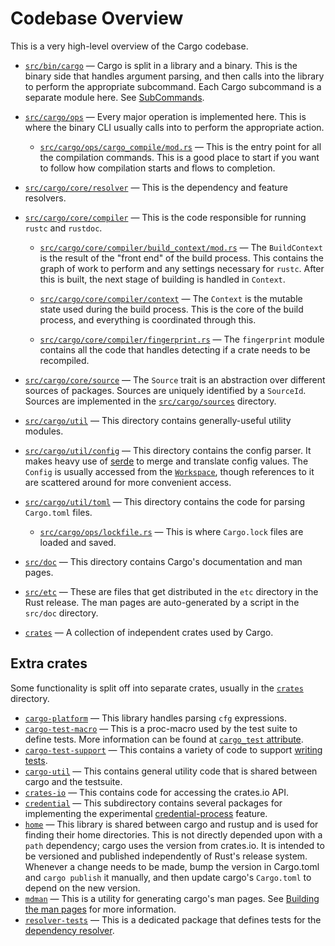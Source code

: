 # Codebase Overview

This is a very high-level overview of the Cargo codebase.

* [`src/bin/cargo`](https://github.com/rust-lang/cargo/tree/master/src/bin/cargo)
  — Cargo is split in a library and a binary. This is the binary side that
  handles argument parsing, and then calls into the library to perform the
  appropriate subcommand. Each Cargo subcommand is a separate module here. See
  [SubCommands](subcommands.md).

* [`src/cargo/ops`](https://github.com/rust-lang/cargo/tree/master/src/cargo/ops)
  — Every major operation is implemented here. This is where the binary CLI
  usually calls into to perform the appropriate action.

    * [`src/cargo/ops/cargo_compile/mod.rs`](https://github.com/rust-lang/cargo/blob/master/src/cargo/ops/cargo_compile/mod.rs)
      — This is the entry point for all the compilation commands. This is a
      good place to start if you want to follow how compilation starts and
      flows to completion.

* [`src/cargo/core/resolver`](https://github.com/rust-lang/cargo/tree/master/src/cargo/core/resolver)
  — This is the dependency and feature resolvers.

* [`src/cargo/core/compiler`](https://github.com/rust-lang/cargo/tree/master/src/cargo/core/compiler)
  — This is the code responsible for running `rustc` and `rustdoc`.

    * [`src/cargo/core/compiler/build_context/mod.rs`](https://github.com/rust-lang/cargo/blob/master/src/cargo/core/compiler/build_context/mod.rs)
      — The `BuildContext` is the result of the "front end" of the build
      process. This contains the graph of work to perform and any settings
      necessary for `rustc`. After this is built, the next stage of building
      is handled in `Context`.

    * [`src/cargo/core/compiler/context`](https://github.com/rust-lang/cargo/blob/master/src/cargo/core/compiler/context/mod.rs)
      — The `Context` is the mutable state used during the build process. This
      is the core of the build process, and everything is coordinated through
      this.

    * [`src/cargo/core/compiler/fingerprint.rs`](https://github.com/rust-lang/cargo/blob/master/src/cargo/core/compiler/fingerprint.rs)
      — The `fingerprint` module contains all the code that handles detecting
      if a crate needs to be recompiled.

* [`src/cargo/core/source`](https://github.com/rust-lang/cargo/tree/master/src/cargo/core/source)
  — The `Source` trait is an abstraction over different sources of packages.
  Sources are uniquely identified by a `SourceId`. Sources are implemented in
  the
  [`src/cargo/sources`](https://github.com/rust-lang/cargo/tree/master/src/cargo/sources)
  directory.

* [`src/cargo/util`](https://github.com/rust-lang/cargo/tree/master/src/cargo/util)
  — This directory contains generally-useful utility modules.

* [`src/cargo/util/config`](https://github.com/rust-lang/cargo/tree/master/src/cargo/util/config)
  — This directory contains the config parser. It makes heavy use of
  [serde](https://serde.rs/) to merge and translate config values. The
  `Config` is usually accessed from the
  [`Workspace`](https://github.com/rust-lang/cargo/blob/master/src/cargo/core/workspace.rs),
  though references to it are scattered around for more convenient access.

* [`src/cargo/util/toml`](https://github.com/rust-lang/cargo/tree/master/src/cargo/util/toml)
  — This directory contains the code for parsing `Cargo.toml` files.

    * [`src/cargo/ops/lockfile.rs`](https://github.com/rust-lang/cargo/blob/master/src/cargo/ops/lockfile.rs)
      — This is where `Cargo.lock` files are loaded and saved.

* [`src/doc`](https://github.com/rust-lang/cargo/tree/master/src/doc)
  — This directory contains Cargo's documentation and man pages.

* [`src/etc`](https://github.com/rust-lang/cargo/tree/master/src/etc)
  — These are files that get distributed in the `etc` directory in the Rust release.
  The man pages are auto-generated by a script in the `src/doc` directory.

* [`crates`](https://github.com/rust-lang/cargo/tree/master/crates)
  — A collection of independent crates used by Cargo.

## Extra crates

Some functionality is split off into separate crates, usually in the
[`crates`](https://github.com/rust-lang/cargo/tree/master/crates) directory.

* [`cargo-platform`](https://github.com/rust-lang/cargo/tree/master/crates/cargo-platform)
  — This library handles parsing `cfg` expressions.
* [`cargo-test-macro`](https://github.com/rust-lang/cargo/tree/master/crates/cargo-test-macro)
  — This is a proc-macro used by the test suite to define tests. More
  information can be found at [`cargo_test`
  attribute](../tests/writing.md#cargo_test-attribute).
* [`cargo-test-support`](https://github.com/rust-lang/cargo/tree/master/crates/cargo-test-support)
  — This contains a variety of code to support [writing
  tests](../tests/writing.md).
* [`cargo-util`](https://github.com/rust-lang/cargo/tree/master/crates/cargo-util)
  — This contains general utility code that is shared between cargo and the
  testsuite.
* [`crates-io`](https://github.com/rust-lang/cargo/tree/master/crates/crates-io)
  — This contains code for accessing the crates.io API.
* [`credential`](https://github.com/rust-lang/cargo/tree/master/crates/credential)
  — This subdirectory contains several packages for implementing the
  experimental
  [credential-process](https://doc.rust-lang.org/nightly/cargo/reference/unstable.html#credential-process)
  feature.
* [`home`](https://github.com/rust-lang/cargo/tree/master/crates/home) — This library is shared between cargo and rustup and is used for finding their home directories.
  This is not directly depended upon with a `path` dependency; cargo uses the version from crates.io.
  It is intended to be versioned and published independently of Rust's release system.
  Whenever a change needs to be made, bump the version in Cargo.toml and `cargo publish` it manually, and then update cargo's `Cargo.toml` to depend on the new version.
* [`mdman`](https://github.com/rust-lang/cargo/tree/master/crates/mdman) —
  This is a utility for generating cargo's man pages. See [Building the man
  pages](https://github.com/rust-lang/cargo/tree/master/src/doc#building-the-man-pages)
  for more information.
* [`resolver-tests`](https://github.com/rust-lang/cargo/tree/master/crates/resolver-tests)
  — This is a dedicated package that defines tests for the [dependency
  resolver](../architecture/packages.md#resolver).
